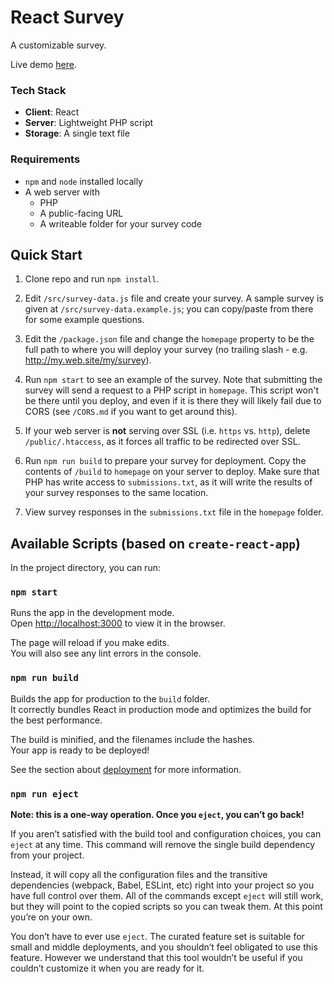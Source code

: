 # React Survey

A customizable survey.

Live demo [here](https://mikefoss.com/react-survey-demo/).

### Tech Stack

* **Client**: React
* **Server**: Lightweight PHP script
* **Storage**: A single text file

### Requirements

* `npm` and `node` installed locally
* A web server with
  * PHP
  * A public-facing URL
  * A writeable folder for your survey code

## Quick Start

1. Clone repo and run `npm install`.

1. Edit `/src/survey-data.js` file and create your survey.
A sample survey is given at `/src/survey-data.example.js`;
you can copy/paste from there for some example questions.

1. Edit the `/package.json` file and change the `homepage` property
to be the full path to where you will deploy your survey
(no trailing slash - e.g. http://my.web.site/my/survey).

1. Run `npm start` to see an example of the survey.
Note that submitting the survey will send a request
to a PHP script in `homepage`. This script won't be there
until you deploy, and even if it is there they will likely fail
due to CORS (see `/CORS.md` if you want to get around this).

1. If your web server is **not** serving over SSL (i.e. `https` vs. `http`),
delete `/public/.htaccess`, as it forces all traffic to be redirected
over SSL.

1. Run `npm run build` to prepare your survey for deployment.
Copy the contents of `/build` to `homepage` on your server to deploy.
Make sure that PHP has write access to `submissions.txt`,
as it will write the results of your survey responses
to the same location.

1. View survey responses in the `submissions.txt` file
in the `homepage` folder.

## Available Scripts (based on `create-react-app`)

In the project directory, you can run:

### `npm start`

Runs the app in the development mode.\
Open [http://localhost:3000](http://localhost:3000) to view it in the browser.

The page will reload if you make edits.\
You will also see any lint errors in the console.

### `npm run build`

Builds the app for production to the `build` folder.\
It correctly bundles React in production mode and optimizes the build for the best performance.

The build is minified, and the filenames include the hashes.\
Your app is ready to be deployed!

See the section about [deployment](https://facebook.github.io/create-react-app/docs/deployment) for more information.

### `npm run eject`

**Note: this is a one-way operation. Once you `eject`, you can’t go back!**

If you aren’t satisfied with the build tool and configuration choices, you can `eject` at any time. This command will remove the single build dependency from your project.

Instead, it will copy all the configuration files and the transitive dependencies (webpack, Babel, ESLint, etc) right into your project so you have full control over them. All of the commands except `eject` will still work, but they will point to the copied scripts so you can tweak them. At this point you’re on your own.

You don’t have to ever use `eject`. The curated feature set is suitable for small and middle deployments, and you shouldn’t feel obligated to use this feature. However we understand that this tool wouldn’t be useful if you couldn’t customize it when you are ready for it.
